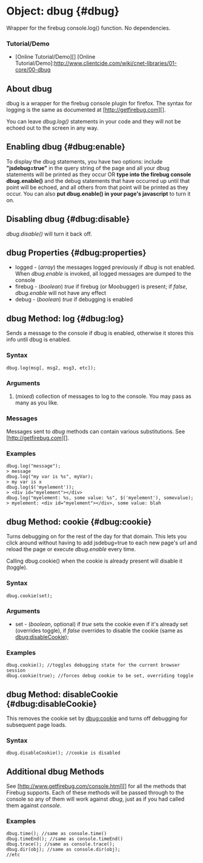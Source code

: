 Object: dbug {#dbug}
====================

Wrapper for the firebug console.log() function. No dependencies.

### Tutorial/Demo

* [Online Tutorial/Demo][]
[Online Tutorial/Demo]:http://www.clientcide.com/wiki/cnet-libraries/01-core/00-dbug

About dbug
----------
dbug is a wrapper for the firebug console plugin for firefox. The syntax for logging is the same as documented at [http://getfirebug.com][].

You can leave *dbug.log()* statements in your code and they will not be echoed out to the screen in any way.

Enabling dbug {#dbug:enable}
----------------------------
To display the dbug statements, you have two options: include **"jsdebug=true"** in the query string of the page and all your dbug statements will be printed as they occur OR **type into the firebug console dbug.enable()** and the debug statements that have occurred up until that point will be echoed, and all others from that point will be printed as they occur. You can also **put dbug.enable() in your page's javascript** to turn it on.

Disabling dbug {#dbug:disable}
------------------------------
*dbug.disable()* will turn it back off.

dbug Properties {#dbug:properties}
----------------------------------
* logged - (*array*) the messages logged previously if *dbug* is not enabled. When *dbug.enable* is invoked, all logged messages are dumped to the console
* firebug - (*boolean*) *true* if firebug (or Moobugger) is present; if *false*, *dbug.enable* will not have any effect
* debug - (*boolean*) *true* if debugging is enabled

dbug Method: log {#dbug:log}
----------------------------

Sends a message to the console if dbug is enabled, otherwise it stores this info until dbug is enabled.

### Syntax

	dbug.log(msg[, msg2, msg3, etc]);

### Arguments

1. (*mixed*) collection of messages to log to the console. You may pass as many as you like.

### Messages

Messages sent to *dbug* methods can contain various substitutions. See [http://getfirebug.com][].

### Examples

	dbug.log("message");
	> message
	dbug.log("my var is %s", myVar);
	> my var is x
	dbug.log($('myelement'));
	> <div id="myelement"></div>
	dbug.log("myelement: %s, some value: %s", $('myelement'), somevalue);
	> myelement: <div id="myelement"></div>, some value: blah

dbug Method: cookie {#dbug:cookie}
----------------------------------

Turns debugging on for the rest of the day for that domain. This lets you click around without having to add jsdebug=true to each new page's url and reload the page or execute *dbug.enable* every time.

Calling dbug.cookie() when the cookie is already present will disable it (toggle).

### Syntax

	dbug.cookie(set);

### Arguments

*  set - (*boolean*, optional) if *true* sets the cookie even if it's already set (overrides toggle), if *false* overrides to disable the cookie (same as [dbug:disableCookie][]);

### Examples

	dbug.cookie(); //toggles debugging state for the current browser session
	dbug.cookie(true); //forces debug cookie to be set, overriding toggle

dbug Method: disableCookie {#dbug:disableCookie}
------------------------------------------------

This removes the cookie set by [dbug:cookie][] and turns off debugging for subsequent page loads.

### Syntax

	dbug.disableCookie(); //cookie is disabled

Additional dbug Methods
-----------------------
See [http://www.getfirebug.com/console.html][] for all the methods that Firebug supports. Each of these methods will be passed through to the console so any of them will work against *dbug*, just as if you had called them against *console*.

### Examples

	dbug.time(); //same as console.time()
	dbug.timeEnd(); //same as console.timeEnd()
	dbug.trace(); //same as console.trace();
	dbug.dir(obj); //same as console.dir(obj);
	//etc

[dbug:disableCookie]: #dbug:disableCookie
[dbug:enable]: #dbug:enable
[dbug:cookie]: #dbug:cookie
[http://getfirebug.com]: http://getfirebug.com
[http://www.getfirebug.com/console.html]: http://www.getfirebug.com/console.html
